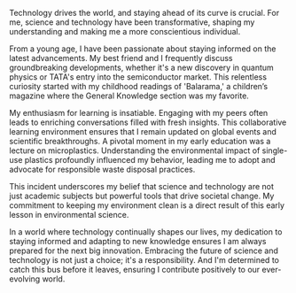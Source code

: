 Technology drives the world, and staying ahead of its curve is crucial. For me, science and technology have been transformative, shaping my understanding and making me a more conscientious individual.

From a young age, I have been passionate about staying informed on the latest advancements. My best friend and I frequently discuss groundbreaking developments, whether it's a new discovery in quantum physics or TATA's entry into the semiconductor market. This relentless curiosity started with my childhood readings of 'Balarama,' a children’s magazine where the General Knowledge section was my favorite.

My enthusiasm for learning is insatiable. Engaging with my peers often leads to enriching conversations filled with fresh insights. This collaborative learning environment ensures that I remain updated on global events and scientific breakthroughs. A pivotal moment in my early education was a lecture on microplastics. Understanding the environmental impact of single-use plastics profoundly influenced my behavior, leading me to adopt and advocate for responsible waste disposal practices.

This incident underscores my belief that science and technology are not just academic subjects but powerful tools that drive societal change. My commitment to keeping my environment clean is a direct result of this early lesson in environmental science.

In a world where technology continually shapes our lives, my dedication to staying informed and adapting to new knowledge ensures I am always prepared for the next big innovation. Embracing the future of science and technology is not just a choice; it's a responsibility. And I'm determined to catch this bus before it leaves, ensuring I contribute positively to our ever-evolving world.